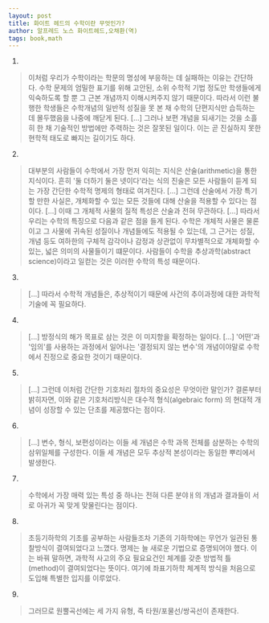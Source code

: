 ```yaml
---
layout: post
title: 화이트 헤드의 수학이란 무엇인가?
author: 알프레드 노스 화이트헤드,오채환(역)
tags: book,math
---
```


1. 
> 이처럼 우리가 수학이라는 학문의 명성에 부응하는 데 실패하는 이유는 간단하다. 수학 문제의 엄밀한 표기를 위해 고안된, 소위 수학적 기법 정도만 학생들에게 익숙하도록 할 뿐 그 근본 개념까지 이해시켜주지 않기 때문이다. 따라서 이런 불행한 학생들은 수학개념의 일반적 성질을 못 본 채 수학의 단편지식만 습득하는 데 몰두했음을 나중에 깨닫게 된다. [...] 그러나 보편 개념을 되새기는 것을 소흘히 한 채 기술적인 방법에만 주력하는 것은 잘못된 일이다. 이는 곧 진실하지 못한 현학적 태도로 빠지는 길이기도 하다.

2. 
> 대부분의 사람들이 수학에서 가장 먼저 익히는 지식은 산술(arithmetic)을 통한 지식이다. 흔히 '둘 더하기 둘은 넷이다'라는 식의 진술은 모든 사람들이 듣게 되는 가장 간단한 수학적 명제의 형태로 여겨진다. [...] 그런데 산술에서 가장 특기할 만한 사실은, 개체화할 수 있는 모든 것들에 대해 산술을 적용할 수 있다는 점이다. [...] 이때 그 개체적 사물의 질적 특성은 산술과 전혀 무관하다. [...] 따라서 우리는 수학의 특징으로 다음과 같은 점을 들게 된다. 수학은 개체적 사물은 물론이고 그 사물에 귀속된 성질이나 개념들에도 적용될 수 있는데, 그 근거는 성질, 개념 등도 여하한의 구체적 감각이나 감정과 상관없이 무차별적으로 개체화할 수 있는, 넓은 의미의 사물들이기 떄문이다. 사람들이 수학을 추상과학(abstract science)이라고 일컫는 것은 이러한 수학의 특성 때문이다.

3. 
> [...] 따라서 수학적 개념들은, 추상적이기 때문에 사건의 추이과정에 대한 과학적 기술에 꼭 필요하다.

4. 
> [...] 방정식의 해가 목표로 삼는 것은 이 미지항을 확정하는 일이다. [...] '어떤'과 '임의'를 사용하는 과정에서 일어나는 '결정되지 않는 변수'의 개념이야말로 수학에서 진정으로 중요한 것이기 때문이다.

5. 
> [...] 그런데 이처럼 간단한 기호처리 절차의 중요성은 무엇이란 말인가? 결론부터 밝히자면, 이와 같은 기호처리방식은 대수적 형식(algebraic form) 의 현대적 개념이 성장할 수 있는 단초를 제공했다는 점이다.

6. 
> [...] 변수, 형식, 보편성이라는 이들 세 개념은 수학 과목 전체를 삼분하는 수학의 삼위일체를 구성한다. 이들 세 개념은 모두 추상적 본성이라는 동일한 뿌리에서 발생한다.
 
7. 
> 수학에서 가장 매력 있는 특성 중 하나는 전혀 다른 분야ㅐ의 개념과 결과들이 서로 아귀가 꼭 맞게 맞물린다는 점이다.

8. 
> 초등기하학의 기초를 공부하는 사람들조차 기존의 기하학에는 무언가 일관된 통찰방식이 결여되었다고 느꼈다. 명제는 늘 새로운 기법으로 증명되어야 했다. 이는 바꿔 말하면, 과학적 사고의 주요 필요요건인 체계를 갖춘 방법적 틀(method)이 결여되었다는 뜻이다. 여기에 좌표기하학 체계적 방식을 처음으로 도입해 특별한 입지를 이루었다.

9. 
> 그러므로 원뿔곡선에는 세 가지 유형, 즉 타원/포물선/쌍곡선이 존재한다.